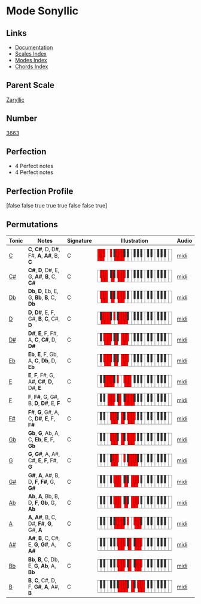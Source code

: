 # Mode Sonyllic

## Links

- [Documentation](index.md)
- [Scales Index](Scales.md)
- [Modes Index](Modes.md)
- [Chords Index](Chords.md)

## Parent Scale

[Zaryllic](ScaleZaryllic.md)

## Number

[3663](https://ianring.com/musictheory/scales/3663)

## Perfection

- 4 Perfect notes
- 4 Perfect notes

## Perfection Profile

[false false true true true false false true]

## Permutations

| Tonic | Notes | Signature | Illustration | Audio |
|-------|-------|-----------|--------------|-------|
| [C](ModeCNaturalSonyllic.md) | **C**, **C#**, D, D#, F#, **A**, **A#**, B, **C** | C | ![CNaturalSonyllic](ModeCNaturalSonyllic.png) | [midi](https://github.com/edipermadi/music/blob/main/docs/ModeCNaturalSonyllic.mid?raw=true) |
| [C#](ModeCSharpSonyllic.md) | **C#**, **D**, D#, E, G, **A#**, **B**, C, **C#** | C | ![CSharpSonyllic](ModeCSharpSonyllic.png) | [midi](https://github.com/edipermadi/music/blob/main/docs/ModeCSharpSonyllic.mid?raw=true) |
| [Db](ModeDFlatSonyllic.md) | **Db**, **D**, Eb, E, G, **Bb**, **B**, C, **Db** | C | ![DFlatSonyllic](ModeDFlatSonyllic.png) | [midi](https://github.com/edipermadi/music/blob/main/docs/ModeDFlatSonyllic.mid?raw=true) |
| [D](ModeDNaturalSonyllic.md) | **D**, **D#**, E, F, G#, **B**, **C**, C#, **D** | C | ![DNaturalSonyllic](ModeDNaturalSonyllic.png) | [midi](https://github.com/edipermadi/music/blob/main/docs/ModeDNaturalSonyllic.mid?raw=true) |
| [D#](ModeDSharpSonyllic.md) | **D#**, **E**, F, F#, A, **C**, **C#**, D, **D#** | C | ![DSharpSonyllic](ModeDSharpSonyllic.png) | [midi](https://github.com/edipermadi/music/blob/main/docs/ModeDSharpSonyllic.mid?raw=true) |
| [Eb](ModeEFlatSonyllic.md) | **Eb**, **E**, F, Gb, A, **C**, **Db**, D, **Eb** | C | ![EFlatSonyllic](ModeEFlatSonyllic.png) | [midi](https://github.com/edipermadi/music/blob/main/docs/ModeEFlatSonyllic.mid?raw=true) |
| [E](ModeENaturalSonyllic.md) | **E**, **F**, F#, G, A#, **C#**, **D**, D#, **E** | C | ![ENaturalSonyllic](ModeENaturalSonyllic.png) | [midi](https://github.com/edipermadi/music/blob/main/docs/ModeENaturalSonyllic.mid?raw=true) |
| [F](ModeFNaturalSonyllic.md) | **F**, **F#**, G, G#, B, **D**, **D#**, E, **F** | C | ![FNaturalSonyllic](ModeFNaturalSonyllic.png) | [midi](https://github.com/edipermadi/music/blob/main/docs/ModeFNaturalSonyllic.mid?raw=true) |
| [F#](ModeFSharpSonyllic.md) | **F#**, **G**, G#, A, C, **D#**, **E**, F, **F#** | C | ![FSharpSonyllic](ModeFSharpSonyllic.png) | [midi](https://github.com/edipermadi/music/blob/main/docs/ModeFSharpSonyllic.mid?raw=true) |
| [Gb](ModeGFlatSonyllic.md) | **Gb**, **G**, Ab, A, C, **Eb**, **E**, F, **Gb** | C | ![GFlatSonyllic](ModeGFlatSonyllic.png) | [midi](https://github.com/edipermadi/music/blob/main/docs/ModeGFlatSonyllic.mid?raw=true) |
| [G](ModeGNaturalSonyllic.md) | **G**, **G#**, A, A#, C#, **E**, **F**, F#, **G** | C | ![GNaturalSonyllic](ModeGNaturalSonyllic.png) | [midi](https://github.com/edipermadi/music/blob/main/docs/ModeGNaturalSonyllic.mid?raw=true) |
| [G#](ModeGSharpSonyllic.md) | **G#**, **A**, A#, B, D, **F**, **F#**, G, **G#** | C | ![GSharpSonyllic](ModeGSharpSonyllic.png) | [midi](https://github.com/edipermadi/music/blob/main/docs/ModeGSharpSonyllic.mid?raw=true) |
| [Ab](ModeAFlatSonyllic.md) | **Ab**, **A**, Bb, B, D, **F**, **Gb**, G, **Ab** | C | ![AFlatSonyllic](ModeAFlatSonyllic.png) | [midi](https://github.com/edipermadi/music/blob/main/docs/ModeAFlatSonyllic.mid?raw=true) |
| [A](ModeANaturalSonyllic.md) | **A**, **A#**, B, C, D#, **F#**, **G**, G#, **A** | C | ![ANaturalSonyllic](ModeANaturalSonyllic.png) | [midi](https://github.com/edipermadi/music/blob/main/docs/ModeANaturalSonyllic.mid?raw=true) |
| [A#](ModeASharpSonyllic.md) | **A#**, **B**, C, C#, E, **G**, **G#**, A, **A#** | C | ![ASharpSonyllic](ModeASharpSonyllic.png) | [midi](https://github.com/edipermadi/music/blob/main/docs/ModeASharpSonyllic.mid?raw=true) |
| [Bb](ModeBFlatSonyllic.md) | **Bb**, **B**, C, Db, E, **G**, **Ab**, A, **Bb** | C | ![BFlatSonyllic](ModeBFlatSonyllic.png) | [midi](https://github.com/edipermadi/music/blob/main/docs/ModeBFlatSonyllic.mid?raw=true) |
| [B](ModeBNaturalSonyllic.md) | **B**, **C**, C#, D, F, **G#**, **A**, A#, **B** | C | ![BNaturalSonyllic](ModeBNaturalSonyllic.png) | [midi](https://github.com/edipermadi/music/blob/main/docs/ModeBNaturalSonyllic.mid?raw=true) |
